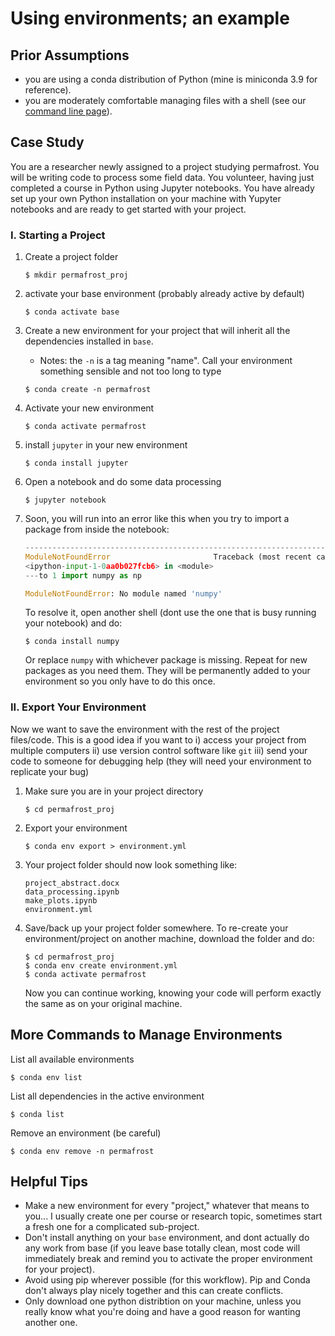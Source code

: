 # Using environments; an example

## Prior Assumptions

* you are using a conda distribution of Python (mine is miniconda 3.9 for reference).
* you are moderately comfortable managing files with a shell (see our [command line page](tut-commandline.md)).

## Case Study

You are a researcher newly assigned to a project studying permafrost. You will be writing code to process some field data. You volunteer, having just completed a course in Python using Jupyter notebooks. You have already set up your own Python installation on your machine with Yupyter notebooks and are ready to get started with your project. 

### I. Starting a Project

1) Create a project folder

    ```
    $ mkdir permafrost_proj
    ```

2) activate your base environment (probably already active by default)

    ```
    $ conda activate base
    ```

3) Create a new environment for your project that will inherit all the dependencies installed in `base`.
   * Notes: the `-n` is a tag meaning "name". Call your environment something sensible and not too long to type

    ```
    $ conda create -n permafrost
    ```

4) Activate your new environment

    ```
    $ conda activate permafrost
    ```

5) install `jupyter` in your new environment

    ```
    $ conda install jupyter
    ```

6) Open a notebook and do some data processing

    ```
    $ jupyter notebook
    ```

7) Soon, you will run into an error like this when you try to import a package from inside the notebook:

    ```python
    ---------------------------------------------------------------------------
    ModuleNotFoundError                       Traceback (most recent call last)
    <ipython-input-1-0aa0b027fcb6> in <module>
    ---to 1 import numpy as np

    ModuleNotFoundError: No module named 'numpy'
    ```

    To resolve it, open another shell (dont use the one that is busy running your notebook) and do:

    ```
    $ conda install numpy
    ```

    Or replace `numpy` with whichever package is missing. Repeat for new packages as you need them. They will be permanently added to your environment so you only have to do this once.

### II. Export Your Environment

Now we want to save the environment with the rest of the project files/code. This is a good idea if you want to i) access your project from multiple computers ii) use version control software like `git` iii) send your code to someone for debugging help (they will need your environment to replicate your bug)

1) Make sure you are in your project directory

    ```
    $ cd permafrost_proj
    ```

2) Export your environment

    ```
    $ conda env export > environment.yml

3) Your project folder should now look something like:
   ```
   project_abstract.docx
   data_processing.ipynb
   make_plots.ipynb
   environment.yml
   ```

4) Save/back up your project folder somewhere. To re-create your environment/project on another machine, download the folder and do:

    ```
    $ cd permafrost_proj
    $ conda env create environment.yml
    $ conda activate permafrost
    ```

    Now you can continue working, knowing your code will perform exactly the same as on your original machine.

## More Commands to Manage Environments

List all available environments

```
$ conda env list
```

List all dependencies in the active environment

```
$ conda list
```

Remove an environment (be careful)

```
$ conda env remove -n permafrost
```

## Helpful Tips

* Make a new environment for every "project," whatever that means to you... I usually create one per course or research topic, sometimes start a fresh one for a complicated sub-project.
* Don't install anything on your `base` environment, and dont actually do any work from base (if you leave base totally clean, most code will immediately break and remind you to activate the proper environment for your project).
* Avoid using pip wherever possible (for this workflow). Pip and Conda don't always play nicely together and this can create conflicts.
* Only download one python distribtion on your machine, unless you really know what you're doing and have a good reason for wanting another one.
